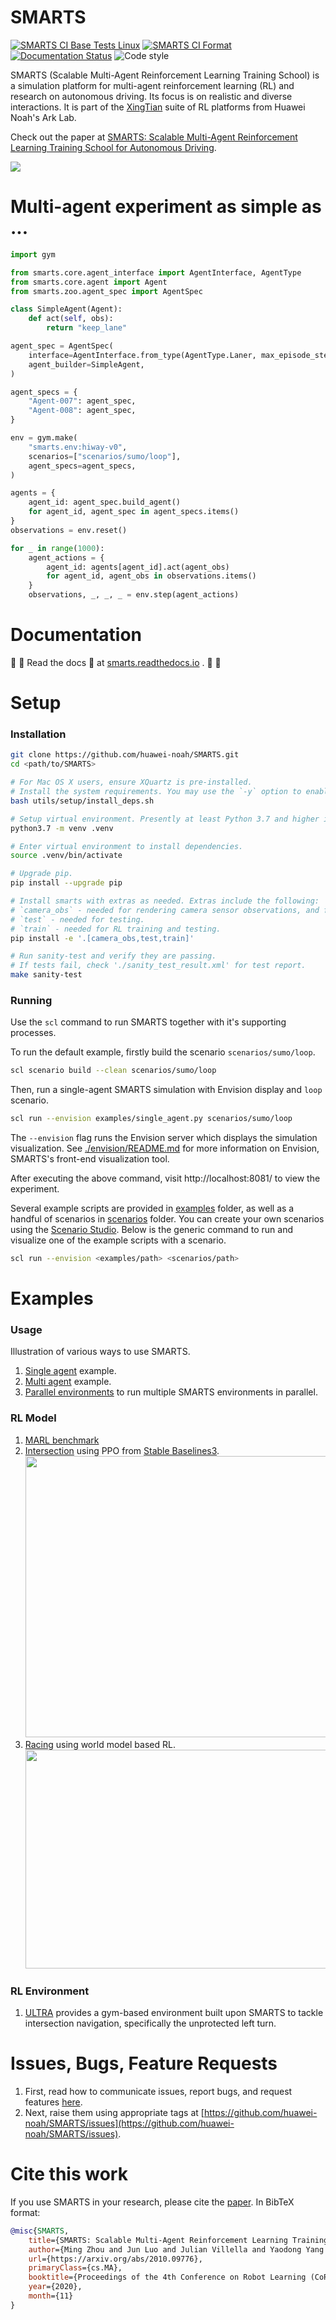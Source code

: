 # SMARTS
[![SMARTS CI Base Tests Linux](https://github.com/huawei-noah/SMARTS/actions/workflows/ci-base-tests-linux.yml/badge.svg?branch=master)](https://github.com/huawei-noah/SMARTS/actions/workflows/ci-base-tests-linux.yml?query=branch%3Amaster) 
[![SMARTS CI Format](https://github.com/huawei-noah/SMARTS/actions/workflows/ci-format.yml/badge.svg?branch=master)](https://github.com/huawei-noah/SMARTS/actions/workflows/ci-format.yml?query=branch%3Amaster)
[![Documentation Status](https://readthedocs.org/projects/smarts/badge/?version=latest)](https://smarts.readthedocs.io/en/latest/?badge=latest)
![Code style](https://img.shields.io/badge/code%20style-black-000000.svg) 

SMARTS (Scalable Multi-Agent Reinforcement Learning Training School) is a simulation platform for multi-agent reinforcement learning (RL) and research on autonomous driving. Its focus is on realistic and diverse interactions. It is part of the [XingTian](https://github.com/huawei-noah/xingtian/) suite of RL platforms from Huawei Noah's Ark Lab.

Check out the paper at [SMARTS: Scalable Multi-Agent Reinforcement Learning Training School for Autonomous Driving](https://arxiv.org/abs/2010.09776).

![](docs/_static/smarts_envision.gif)

# Multi-agent experiment as simple as ...
```python
import gym

from smarts.core.agent_interface import AgentInterface, AgentType
from smarts.core.agent import Agent
from smarts.zoo.agent_spec import AgentSpec

class SimpleAgent(Agent):
    def act(self, obs):
        return "keep_lane"

agent_spec = AgentSpec(
    interface=AgentInterface.from_type(AgentType.Laner, max_episode_steps=None),
    agent_builder=SimpleAgent,
)

agent_specs = {
    "Agent-007": agent_spec,
    "Agent-008": agent_spec,
}

env = gym.make(
    "smarts.env:hiway-v0",
    scenarios=["scenarios/sumo/loop"],
    agent_specs=agent_specs,
)

agents = {
    agent_id: agent_spec.build_agent()
    for agent_id, agent_spec in agent_specs.items()
}
observations = env.reset()

for _ in range(1000):
    agent_actions = {
        agent_id: agents[agent_id].act(agent_obs)
        for agent_id, agent_obs in observations.items()
    }
    observations, _, _, _ = env.step(agent_actions)
```

# Documentation
:rotating_light: :bell: Read the docs :notebook_with_decorative_cover: at [smarts.readthedocs.io](https://smarts.readthedocs.io/en/latest) . :bell: :rotating_light:

# Setup
### Installation
```bash
git clone https://github.com/huawei-noah/SMARTS.git
cd <path/to/SMARTS>

# For Mac OS X users, ensure XQuartz is pre-installed.
# Install the system requirements. You may use the `-y` option to enable automatic assumption of "yes" to all prompts to avoid timeout from waiting for user input. 
bash utils/setup/install_deps.sh

# Setup virtual environment. Presently at least Python 3.7 and higher is officially supported.
python3.7 -m venv .venv

# Enter virtual environment to install dependencies.
source .venv/bin/activate

# Upgrade pip.
pip install --upgrade pip

# Install smarts with extras as needed. Extras include the following: 
# `camera_obs` - needed for rendering camera sensor observations, and for testing.
# `test` - needed for testing.
# `train` - needed for RL training and testing.
pip install -e '.[camera_obs,test,train]'

# Run sanity-test and verify they are passing.
# If tests fail, check './sanity_test_result.xml' for test report. 
make sanity-test
```

### Running
Use the `scl` command to run SMARTS together with it's supporting processes. 

To run the default example, firstly build the scenario `scenarios/sumo/loop`.
```bash
scl scenario build --clean scenarios/sumo/loop
```

Then, run a single-agent SMARTS simulation with Envision display and `loop` scenario.
```bash 
scl run --envision examples/single_agent.py scenarios/sumo/loop 
```

The `--envision` flag runs the Envision server which displays the simulation visualization. See [./envision/README.md](./envision/README.md) for more information on Envision, SMARTS's front-end visualization tool.

After executing the above command, visit http://localhost:8081/ to view the experiment.

Several example scripts are provided in [examples](./examples) folder, as well as a handful of scenarios in [scenarios](./scenarios) folder. You can create your own scenarios using the [Scenario Studio](./smarts/sstudio). Below is the generic command to run and visualize one of the example scripts with a scenario.

```bash
scl run --envision <examples/path> <scenarios/path> 
```

# Examples 
### Usage
Illustration of various ways to use SMARTS. 
1. [Single agent](examples/control/single_agent.py) example.
1. [Multi agent](examples/control/multi_agent.py) example.
1. [Parallel environments](examples/control/parallel_environment.py) to run multiple SMARTS environments in parallel.

### RL Model
1. [MARL benchmark](baselines/marl_benchmark)
1. [Intersection](examples/rl/intersection) using PPO from [Stable Baselines3](https://github.com/DLR-RM/stable-baselines3).
    <img src="examples/rl/intersection/docs/_static/intersection.gif" height="450" width="600"/>
1. [Racing](examples/rl/racing) using world model based RL.
    <img src="examples/rl/racing/docs/_static/racing.gif" height="350" width="600"/>

### RL Environment
1. [ULTRA](https://github.com/smarts-project/smarts-project.rl/blob/master/ultra) provides a gym-based environment built upon SMARTS to tackle intersection navigation, specifically the unprotected left turn.

# Issues, Bugs, Feature Requests 
1. First, read how to communicate issues, report bugs, and request features [here](./docs/resources/contributing.rst#communication).
1. Next, raise them using appropriate tags at [https://github.com/huawei-noah/SMARTS/issues](https://github.com/huawei-noah/SMARTS/issues).

# Cite this work
If you use SMARTS in your research, please cite the [paper](https://arxiv.org/abs/2010.09776). In BibTeX format:

```bibtex
@misc{SMARTS,
    title={SMARTS: Scalable Multi-Agent Reinforcement Learning Training School for Autonomous Driving},
    author={Ming Zhou and Jun Luo and Julian Villella and Yaodong Yang and David Rusu and Jiayu Miao and Weinan Zhang and Montgomery Alban and Iman Fadakar and Zheng Chen and Aurora Chongxi Huang and Ying Wen and Kimia Hassanzadeh and Daniel Graves and Dong Chen and Zhengbang Zhu and Nhat Nguyen and Mohamed Elsayed and Kun Shao and Sanjeevan Ahilan and Baokuan Zhang and Jiannan Wu and Zhengang Fu and Kasra Rezaee and Peyman Yadmellat and Mohsen Rohani and Nicolas Perez Nieves and Yihan Ni and Seyedershad Banijamali and Alexander Cowen Rivers and Zheng Tian and Daniel Palenicek and Haitham bou Ammar and Hongbo Zhang and Wulong Liu and Jianye Hao and Jun Wang},
    url={https://arxiv.org/abs/2010.09776},
    primaryClass={cs.MA},
    booktitle={Proceedings of the 4th Conference on Robot Learning (CoRL)},
    year={2020},
    month={11}
}
```